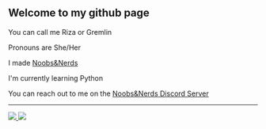 ## Welcome to my github page

You can call me Riza or Gremlin

Pronouns are She/Her

I made [Noobs&Nerds](https://noobsandnerds.net/about/)

I'm currently learning Python

You can reach out to me on the [Noobs&Nerds Discord Server](https://discord.com/invite/Rk9EuJkZ7z)

---

<a href="https://www.youtube.com/channel/@Gremlin982">
  <img src="https://img.shields.io/badge/YouTube-%23FF0000.svg?style=for-the-badge&logo=YouTube&logoColor=white" />
</a>

<a href="https://discord.gg/Rk9EuJkZ7z">
  <img src="https://dcbadge.vercel.app/api/server/Rk9EuJkZ7z" />
</a>
